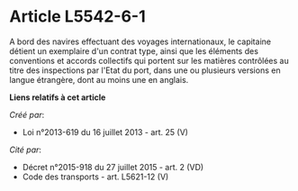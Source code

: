 # Article L5542-6-1

A bord des navires effectuant des voyages internationaux, le capitaine détient un exemplaire d'un contrat type, ainsi que les
éléments des conventions et accords collectifs qui portent sur les matières contrôlées au titre des inspections par l'Etat du
port, dans une ou plusieurs versions en langue étrangère, dont au moins une en anglais.

**Liens relatifs à cet article**

_Créé par_:

  - Loi n°2013-619 du 16 juillet 2013 - art. 25 (V)

_Cité par_:

  - Décret n°2015-918 du 27 juillet 2015 - art. 2 (VD)
  - Code des transports - art. L5621-12 (V)
